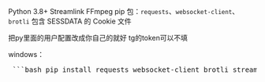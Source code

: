 Python 3.8+
Streamlink
FFmpeg
pip 包：`requests`、`websocket-client`、`brotli`
包含 SESSDATA 的 Cookie 文件

把py里面的用户配置改成你自己的就好 tg的token可以不填

windows：
<pre markdown> ```bash pip install requests websocket-client brotli streamlink ``` </pre>
